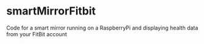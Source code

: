 # smartMirrorFitbit
Code for a smart mirror running on a RaspberryPi and displaying health data from your FitBit account
